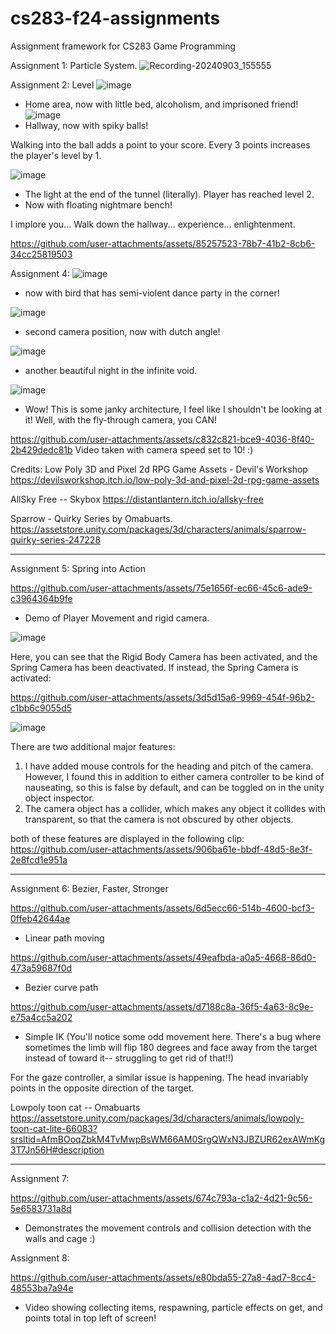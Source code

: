 # cs283-f24-assignments
Assignment framework for CS283 Game Programming


Assignment 1: Particle System. 
![Recording-20240903_155555](https://github.com/user-attachments/assets/1c96fa57-e71c-4f50-8c0d-94d72ea49baf)


Assignment 2: Level
![image](https://github.com/user-attachments/assets/099dd887-6330-40e2-999f-c981bcb19af2)
- Home area, now with little bed, alcoholism, and imprisoned friend!
![image](https://github.com/user-attachments/assets/fe5c4f5e-793d-40eb-92c1-122822590a39)
- Hallway, now with spiky balls!

Walking into the ball adds a point to your score. Every 3 points increases the player's level by 1.

![image](https://github.com/user-attachments/assets/fd63ee13-95a0-4cc6-8af7-c8add67d51cb)
- The light at the end of the tunnel (literally). Player has reached level 2.
- Now with floating nightmare bench!

I implore you... Walk down the hallway... experience... enlightenment. 

https://github.com/user-attachments/assets/85257523-78b7-41b2-8cb6-34cc25819503

Assignment 4: 
![image](https://github.com/user-attachments/assets/bbda3cc6-feaf-446e-8694-fdadca6ccd2b)
- now with bird that has semi-violent dance party in the corner!

![image](https://github.com/user-attachments/assets/f113fa08-f0c7-49a8-9c6b-093ead72c412)
- second camera position, now with dutch angle!

![image](https://github.com/user-attachments/assets/08961359-6988-4063-8f6e-b9f430e39997)
- another beautiful night in the infinite void.

![image](https://github.com/user-attachments/assets/f4db8dbe-5fd5-4876-9c71-e6dd1eb784a4)
- Wow! This is some janky architecture, I feel like I shouldn't be looking at it! Well, with the fly-through camera, you CAN!

https://github.com/user-attachments/assets/c832c821-bce9-4036-8f40-2b429dedc81b
Video taken with camera speed set to 10! :) 

Credits: 
Low Poly 3D and Pixel 2d RPG Game Assets - Devil's Workshop https://devilsworkshop.itch.io/low-poly-3d-and-pixel-2d-rpg-game-assets

AllSky Free -- Skybox
https://distantlantern.itch.io/allsky-free

Sparrow - Quirky Series by Omabuarts. 
https://assetstore.unity.com/packages/3d/characters/animals/sparrow-quirky-series-247228










-----------------------------------------------------------------------------------------

Assignment 5: Spring into Action

https://github.com/user-attachments/assets/75e1656f-ec66-45c6-ade9-c3964364b9fe
- Demo of Player Movement and rigid camera.

![image](https://github.com/user-attachments/assets/d65dc659-6a7d-400f-a43d-e5caeaf5a961)

Here, you can see that the Rigid Body Camera has been activated, and the Spring Camera has been deactivated. If instead, the Spring Camera is activated: 

https://github.com/user-attachments/assets/3d5d15a6-9969-454f-96b2-c1bb6c9055d5

![image](https://github.com/user-attachments/assets/c188a805-9352-4eb5-ad80-976fe01f70ac)

There are two additional major features:
1.  I have added mouse controls for the heading and pitch of the camera. However, I found this in addition to either camera controller to be kind of nauseating, so this is false by default, and can be toggled on in the unity object inspector.
2.  The camera object has a collider, which makes any object it collides with transparent, so that the camera is not obscured by other objects.

both of these features are displayed in the following clip: 
https://github.com/user-attachments/assets/906ba61e-bbdf-48d5-8e3f-2e8fcd1e951a


---------------------------------------------------------------------------------------
Assignment 6: Bezier, Faster, Stronger

https://github.com/user-attachments/assets/6d5ecc66-514b-4600-bcf3-0ffeb42644ae
- Linear path moving

https://github.com/user-attachments/assets/49eafbda-a0a5-4668-86d0-473a59687f0d
- Bezier curve path 

https://github.com/user-attachments/assets/d7188c8a-36f5-4a63-8c9e-e75a4cc5a202
- Simple IK (You'll notice some odd movement here. There's a bug where sometimes the limb will flip 180 degrees and face away from the target instead of toward it-- struggling to get rid of that!!)

For the gaze controller, a similar issue is happening. The head invariably points in the opposite direction of the target. 

Lowpoly toon cat -- Omabuarts
https://assetstore.unity.com/packages/3d/characters/animals/lowpoly-toon-cat-lite-66083?srsltid=AfmBOoqZbkM4TvMwpBsWM66AM0SrgQWxN3JBZUR62exAWmKg3T7Jn56H#description

------------------------------------------------------------------------------------

Assignment 7: 


https://github.com/user-attachments/assets/674c793a-c1a2-4d21-9c56-5e6583731a8d
- Demonstrates the movement controls and collision detection with the walls and cage :)

Assignment 8: 


https://github.com/user-attachments/assets/e80bda55-27a8-4ad7-8cc4-48553ba7a94e
- Video showing collecting items, respawning, particle effects on get, and points total in top left of screen!






  



